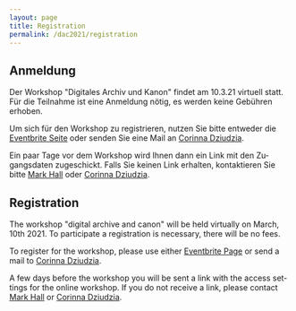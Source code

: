 ```yaml
---
layout: page
title: Registration
permalink: /dac2021/registration
---
```


<div class="language-container">
<section lang="de" markdown="1">

# Anmeldung

Der Workshop "Digitales Archiv und Kanon" findet am 10.3.21 virtuell statt. Für die Teilnahme ist eine Anmeldung nötig, es werden keine Gebühren erhoben.

Um sich für den Workshop zu registrieren, nutzen Sie bitte entweder die [Eventbrite Seite](https://www.eventbrite.co.uk/e/digital-archive-and-canon-tickets-142481763791) oder senden Sie eine Mail an [Corinna Dziudzia](mailto://corinna.dziudzia@ku.de).

Ein paar Tage vor dem Workshop wird Ihnen dann ein Link mit den Zugangsdaten zugeschickt. Falls Sie keinen Link erhalten, kontaktieren Sie bitte [Mark Hall](mailto://mark.hall@open.ac.uk) oder [Corinna Dziudzia](mailto://corinna.dziudzia@ku.de).

</section>
<section lang="en" markdown="1">

# Registration

The workshop "digital archive and canon" will be held virtually on March, 10th 2021. To participate a registration is necessary, there will be no fees.

To register for the workshop, please use either [Eventbrite Page](https://www.eventbrite.co.uk/e/digital-archive-and-canon-tickets-142481763791) or send a mail to [Corinna Dziudzia](mailto://corinna.dziudzia@ku.de).

A few days before the workshop you will be sent a link with the access settings for the online workshop. If you do not receive a link, please contact [Mark Hall](mailto://mark.hall@open.ac.uk) or [Corinna Dziudzia](mailto://corinna.dziudzia@ku.de).

</section>
</div>
